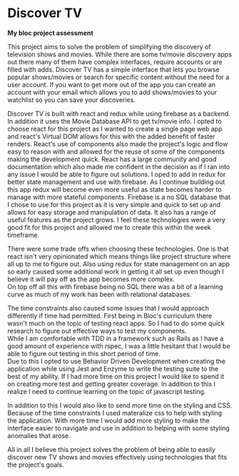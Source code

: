 # Discover TV
**My bloc project assessment**

This project aims to solve the problem of simplifying the discovery of television shows and movies.
While there are some tv/movie discovery apps out there many of them have complex interfaces,
require accounts or are filled with adds.  Discover TV has a simple interface that lets you
browse popular shows/movies or search for specific content without the need for a user account.
If you want to get more out of the app you can create an account with your email which
allows you to add shows/movies to your watchlist so you can save your discoveries.  

Discover TV is built with react and redux while using firebase as a backend.  In addition
it uses the Movie Database API to get tv/movie info.  I opted to choose react for this
project as I wanted to create a single page web app and react's Virtual DOM allows for
this with the added benefit of faster renders.  React's use of components also made the project's
logic and flow easy to reason with and allowed for the reuse of some of the components
making the development quick.  React has a large community and good documentation which also
made me confident in the decision as if I ran into any issue I would be able to figure
out solutions.  I oped to add in redux for better state management and use with firebase.
As I continue building out this app redux will become even more useful as state becomes
harder to manage with more stateful components.  Firebase is a no SQL database that I
chose to use for this project as it is very simple and quick to set up and allows for
easy storage and manipulation of data.  It also has a range of useful features as the
project grows.  I feel these technologies were a very good fit for this project and
allowed me to create this within the week timeframe.

There were some trade offs when choosing these technologies.  One is that react isn't
very opinionated which means things like project structure where all up to me to figure out.
Also using redux for state management on an app so early caused some additional work in getting
it all set up even though I believe it will pay off as the app becomes more complex.  
On top off all this with firebase being no SQL there was a bit of a learning curve as
much of my work has been with relational databases.    

The time constraints also caused some issues that I would approach differently if
time had permitted.  First being in Bloc's curriculum there wasn't much on the topic of testing
react apps.  So I had to do some quick research to figure out effective ways to test my components.  
While I am comfortable with TDD in a framework such as Rails as I have a good amount of experience with rspec, I was a little hesitant that I would be able to figure out testing in this short period of time.  
Due to this I opted to use Behavior Driven Development when creating the application while using
Jest and Enzyme to write the testing suite to the best of my ability.  If I had more time on this project I would like to spend it on creating more test and getting greater coverage.  In addition to this I realize
I need to continue learning on the topic of javascript testing.  

In addition to this I would also like to send more time on the styling and CSS.  Because of the time constraints I used materalize css to help with styling the application.  With more time I would add more styling to make the interface easier to navigate and use in addition to helping with some styling anomalies that arose.      

All in all I believe this project solves the problem of being able to easily discover new
TV shows and movies effectively using technologies that fits the project's goals.  
